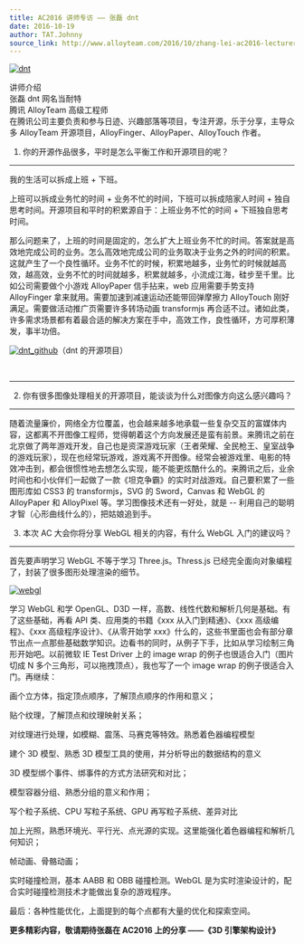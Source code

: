 ```yaml
---
title: AC2016 讲师专访 —— 张磊 dnt
date: 2016-10-19
author: TAT.Johnny
source_link: http://www.alloyteam.com/2016/10/zhang-lei-ac2016-lecturers-interview-dnt/
---
```


<!-- {% raw %} - for jekyll -->

[![dnt](http://www.alloyteam.com/wp-content/uploads/2016/10/dnt-300x253.jpg)](http://www.alloyteam.com/wp-content/uploads/2016/10/dnt.jpg)

讲师介绍  
张磊 dnt 网名当耐特  
腾讯 AlloyTeam 高级工程师  
在腾讯公司主要负责和参与日迹、兴趣部落等项目，专注开源，乐于分享，主导众多 AlloyTeam 开源项目，AlloyFinger、AlloyPaper、AlloyTouch 作者。

1. 你的开源作品很多，平时是怎么平衡工作和开源项目的呢？  

* * *

我的生活可以拆成上班 + 下班。

上班可以拆成业务忙的时间 + 业务不忙的时间，下班可以拆成陪家人时间 + 独自思考时间。开源项目和平时的积累源自于：上班业务不忙的时间 + 下班独自思考时间。

那么问题来了，上班的时间是固定的，怎么扩大上班业务不忙的时间。答案就是高效地完成公司的业务。怎么高效地完成公司的业务取决于业务之外的时间的积累。这就产生了一个良性循环。业务不忙的时候，积累地越多，业务忙的时候就越高效，越高效，业务不忙的时间就越多，积累就越多，小流成江海，硅步至千里。比如公司需要做个小游戏 AlloyPaper 信手拈来，web 应用需要手势支持 AlloyFinger 拿来就用。需要加速到减速运动还能带回弹摩擦力 AlloyTouch 刚好满足。需要做活动推广页需要许多转场动画 transformjs 再合适不过。诸如此类，许多需求场景都有着最合适的解决方案在手中，高效工作，良性循环，方可厚积薄发，事半功倍。

[![dnt_github](http://www.alloyteam.com/wp-content/uploads/2016/10/dnt_github.jpg)](http://www.alloyteam.com/wp-content/uploads/2016/10/dnt_github.jpg)（dnt 的开源项目）

   

* * *

2. 你有很多图像处理相关的开源项目，能谈谈为什么对图像方向这么感兴趣吗？  

* * *

随着流量廉价，网络全方位覆盖，也会越来越多地承载一些复杂交互的富媒体内容，这都离不开图像工程师，觉得朝着这个方向发展还是蛮有前景。来腾讯之前在北京做了两年游戏开发，自己也是资深游戏玩家（王者荣耀、全民枪王、皇室战争的游戏玩家），现在也经常玩游戏，游戏离不开图像。经常会被游戏里、电影的特效冲击到，都会很惯性地去想怎么实现，能不能更炫酷什么的。来腾讯之后，业余时间也和小伙伴们一起做了一款《坦克争霸》的实时对战游戏。自己要积累了一些图形库如 CSS3 的 transformjs，SVG 的 Sword，Canvas 和 WebGL 的 AlloyPaper 和 AlloyPixel 等。学习图像技术还有一好处，就是 -- 利用自己的聪明才智（心形曲线什么的），把姑娘追到手。

3. 本次 AC 大会你将分享 WebGL 相关的内容，有什么 WebGL 入门的建议吗？  

* * *

首先要声明学习 WebGL 不等于学习 Three.js。Thress.js 已经完全面向对象编程了，封装了很多图形处理渲染的细节。

[![webgl](http://www.alloyteam.com/wp-content/uploads/2016/10/webgl-300x121.jpg)](http://www.alloyteam.com/wp-content/uploads/2016/10/webgl.jpg)

学习 WebGL 和学 OpenGL、D3D 一样，高数、线性代数和解析几何是基础。有了这些基础，再看 API 类、应用类的书籍《xxx 从入门到精通》、《xxx 高级编程》、《xxx 高级程序设计》、《从零开始学 xxx》什么的，这些书里面也会有部分章节出点一点那些基础数学知识。边看书的同时，从例子下手，比如从学习绘制三角形开始吧。以前微软 IE Test Driver 上的 image wrap 的例子也很适合入门（图片切成 N 多个三角形，可以拖拽顶点），我也写了一个 image wrap 的例子很适合入门。再继续：

画个立方体，指定顶点顺序，了解顶点顺序的作用和意义；

贴个纹理，了解顶点和纹理映射关系；

对纹理进行处理，如模糊、震荡、马赛克等特效。熟悉着色器编程模型

建个 3D 模型、熟悉 3D 模型工具的使用，并分析导出的数据结构的意义

3D 模型绑个事件、绑事件的方式方法研究和对比；

模型容器分组、熟悉分组的意义和作用；

写个粒子系统、CPU 写粒子系统、GPU 再写粒子系统、差异对比

加上光照，熟悉环境光、平行光、点光源的实现。这里能强化着色器编程和解析几何知识；

帧动画、骨骼动画；

实时碰撞检测，基本 AABB 和 OBB 碰撞检测。WebGL 是为实时渲染设计的，配合实时碰撞检测技术才能做出复杂的游戏程序。

最后：各种性能优化，上面提到的每个点都有大量的优化和探索空间。

**更多精彩内容，敬请期待张磊在 AC2016 上的分享 ——《3D 引擎架构设计》**

<!-- {% endraw %} - for jekyll -->